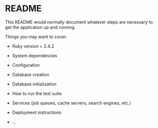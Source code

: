 # README

This README would normally document whatever steps are necessary to get the
application up and running.

Things you may want to cover:

* Ruby version = 2.4.2

* System dependencies

* Configuration

* Database creation

* Database initialization

* How to run the test suite

* Services (job queues, cache servers, search engines, etc.)

* Deployment instructions

* ...
